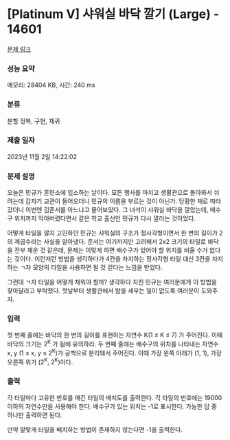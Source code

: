 # [Platinum V] 샤워실 바닥 깔기 (Large) - 14601 

[문제 링크](https://www.acmicpc.net/problem/14601) 

### 성능 요약

메모리: 28404 KB, 시간: 240 ms

### 분류

분할 정복, 구현, 재귀

### 제출 일자

2023년 11월 2일 14:22:02

### 문제 설명

<p>오늘은 민규가 훈련소에 입소하는 날이다. 모든 행사를 마치고 생활관으로 돌아와서 쉬려는데 갑자기 교관이 들어오더니 민규의 이름을 부르는 것이 아닌가. 당황한 채로 따라갔더니 이번엔 김준서를 아느냐고 물어보았다. 그 녀석이 샤워실 바닥을 깔았는데, 배수구 위치까지 막아버렸다면서 같은 학교 출신인 민규가 다시 깔라는 것이었다.</p>

<p>어떻게 타일을 깔지 고민하던 민규는 샤워실의 구조가 정사각형이면서 한 변의 길이가 2의 제곱수라는 사실을 알아냈다. 준서는 여기까지만 고려해서 2x2 크기의 타일로 바닥을 전부 채운 것 같은데, 문제는 이렇게 하면 배수구가 있어야 할 위치를 비울 수가 없다는 것이다. 이런저런 방법을 생각하다가 4칸을 차지하는 정사각형 타일 대신 3칸을 차지하는 ㄱ자 모양의 타일을 사용하면 될 것 같다는 느낌을 받았다.</p>

<p>그런데 ㄱ자 타일을 어떻게 채워야 할까? 생각하다 지친 민규는 여러분에게 이 방법을 찾아달라고 부탁했다. 첫날부터 생활관에서 밤을 새우는 일이 없도록 여러분이 도와주자.</p>

### 입력 

 <p>첫 번째 줄에는 바닥의 한 변의 길이를 표현하는 자연수 K(1 ≤ K ≤ 7) 가 주어진다. 이때 바닥의 크기는 2<sup>K</sup> 가 됨에 유의하라. 두 번째 줄에는 배수구의 위치를 나타내는 자연수 x, y (1 ≤ x, y ≤ 2<sup>K</sup>)가 공백으로 분리돼서 주어진다. 이때 가장 왼쪽 아래가 (1, 1), 가장 오른쪽 위가 (2<sup>K</sup>, 2<sup>K</sup>)이다.</p>

### 출력 

 <p>각 타일마다 고유한 번호를 매긴 타일의 배치도를 출력한다. 각 타일의 번호에는 19000 이하의 자연수만을 사용해야 한다. 배수구가 있는 위치는 -1로 표시한다. 가능한 답 중 하나만 출력하면 된다.</p>

<p>만약 알맞게 타일을 배치하는 방법이 존재하지 않는다면 -1을 출력한다.</p>

